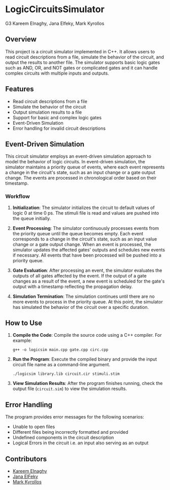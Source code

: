 # LogicCircuitsSimulator
G3 Kareem Elnaghy, Jana Elfeky, Mark Kyrollos
## Overview
This project is a circuit simulator implemented in C++. It allows users to read circuit descriptions from a file, simulate the behavior of the circuit, and output the results to another file. The simulator supports basic logic gates such as AND, OR, and NOT gates or complicated gates and it can handle complex circuits with multiple inputs and outputs.

## Features
- Read circuit descriptions from a file
- Simulate the behavior of the circuit
- Output simulation results to a file
- Support for basic and complex logic gates
- Event-Driven Simulation
- Error handling for invalid circuit descriptions

## Event-Driven Simulation

This circuit simulator employs an event-driven simulation approach to model the behavior of logic circuits. In event-driven simulation, the simulator maintains a priority queue of events, where each event represents a change in the circuit's state, such as an input change or a gate output change. The events are processed in chronological order based on their timestamp.

### Workflow
1. **Initialization**: The simulator initializes the circuit to default values of logic 0 at time 0 ps. The stimuli file is read and values are pushed into the queue initially.
   
2. **Event Processing**: The simulator continuously processes events from the priority queue until the queue becomes empty. Each event corresponds to a change in the circuit's state, such as an input value change or a gate output change. When an event is processed, the simulator updates the affected gates' outputs and schedules new events if necessary. All events that have been processed will be pushed into a priority queue.

3. **Gate Evaluation**: After processing an event, the simulator evaluates the outputs of all gates affected by the event. If the output of a gate changes as a result of the event, a new event is scheduled for the gate's output with a timestamp reflecting the propagation delay.

4. **Simulation Termination**: The simulation continues until there are no more events to process in the priority queue. At this point, the simulator has simulated the behavior of the circuit over a specific duration.

## How to Use
1. **Compile the Code**: Compile the source code using a C++ compiler. For example:
    ```
    g++ -o logicsim main.cpp gate.cpp circ.cpp
    ```

2. **Run the Program**: Execute the compiled binary and provide the input circuit file name as a command-line argument.
    ```
    ./logicsim library.lib circuit.cir stimuli.stim
    ```

3. **View Simulation Results**: After the program finishes running, check the output file (`circuit.sim`) to view the simulation results.

## Error Handling
The program provides error messages for the following scenarios:
- Unable to open files
- Different files being incorrectly formatted and provided
- Undefined components in the circuit description
- Logical Errors in the circuit i.e. an input also serving as an output

## Contributors
- [Kareem Elnaghy](https://github.com/KareemElnaghy) 
- [Jana ElFeky](https://github.com/JanaElfeky)
- [Mark Kyrollos](https://github.com/MarkKyrollos)
